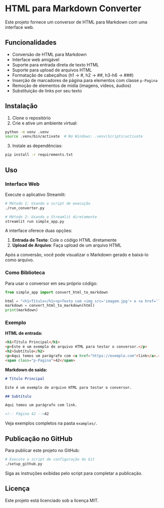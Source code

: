 # HTML para Markdown Converter

Este projeto fornece um conversor de HTML para Markdown com uma interface web.

## Funcionalidades

- Conversão de HTML para Markdown
- Interface web amigável
- Suporte para entrada direta de texto HTML
- Suporte para upload de arquivos HTML
- Formatação de cabeçalhos (h1 -> #, h2 -> ##, h3-h6 -> ###)
- Inserção de marcadores de página para elementos com classe `p-Pagina`
- Remoção de elementos de mídia (imagens, vídeos, áudios)
- Substituição de links por seu texto

## Instalação

1. Clone o repositório
2. Crie e ative um ambiente virtual:

```bash
python -m venv .venv
source .venv/bin/activate  # No Windows: .venv\Scripts\activate
```

3. Instale as dependências:

```bash
pip install -r requirements.txt
```

## Uso

### Interface Web

Execute o aplicativo Streamlit:

```bash
# Método 1: Usando o script de execução
./run_converter.py

# Método 2: Usando o Streamlit diretamente
streamlit run simple_app.py
```

A interface oferece duas opções:
1. **Entrada de Texto**: Cole o código HTML diretamente
2. **Upload de Arquivo**: Faça upload de um arquivo HTML

Após a conversão, você pode visualizar o Markdown gerado e baixá-lo como arquivo.

### Como Biblioteca

Para usar o conversor em seu próprio código:

```python
from simple_app import convert_html_to_markdown

html = "<h1>Título</h1><p>Texto com <img src='imagem.jpg'> e <a href='link.html'>link</a>.</p>"
markdown = convert_html_to_markdown(html)
print(markdown)
```

### Exemplo

**HTML de entrada:**
```html
<h1>Título Principal</h1>
<p>Este é um exemplo de arquivo HTML para testar o conversor.</p>
<h2>Subtítulo</h2>
<p>Aqui temos um parágrafo com <a href="https://exemplo.com">link</a>.</p>
<span class="p-Pagina">42</span>
```

**Markdown de saída:**
```markdown
# Título Principal

Este é um exemplo de arquivo HTML para testar o conversor.

## Subtítulo

Aqui temos um parágrafo com link.

<!-- Página 42 -->42
```

Veja exemplos completos na pasta `examples/`.

## Publicação no GitHub

Para publicar este projeto no GitHub:

```bash
# Execute o script de configuração do Git
./setup_github.py
```

Siga as instruções exibidas pelo script para completar a publicação.

## Licença

Este projeto está licenciado sob a licença MIT.